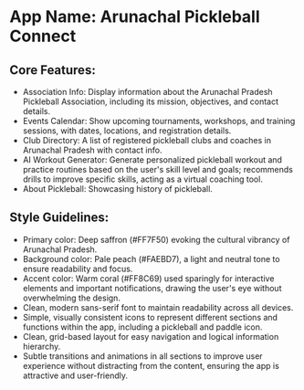 # **App Name**: Arunachal Pickleball Connect

## Core Features:

- Association Info: Display information about the Arunachal Pradesh Pickleball Association, including its mission, objectives, and contact details.
- Events Calendar: Show upcoming tournaments, workshops, and training sessions, with dates, locations, and registration details.
- Club Directory: A list of registered pickleball clubs and coaches in Arunachal Pradesh with contact info.
- AI Workout Generator: Generate personalized pickleball workout and practice routines based on the user's skill level and goals; recommends drills to improve specific skills, acting as a virtual coaching tool.
- About Pickleball: Showcasing history of pickleball.

## Style Guidelines:

- Primary color: Deep saffron (#FF7F50) evoking the cultural vibrancy of Arunachal Pradesh.
- Background color: Pale peach (#FAEBD7), a light and neutral tone to ensure readability and focus.
- Accent color: Warm coral (#FF8C69) used sparingly for interactive elements and important notifications, drawing the user's eye without overwhelming the design.
- Clean, modern sans-serif font to maintain readability across all devices.
- Simple, visually consistent icons to represent different sections and functions within the app, including a pickleball and paddle icon.
- Clean, grid-based layout for easy navigation and logical information hierarchy.
- Subtle transitions and animations in all sections to improve user experience without distracting from the content, ensuring the app is attractive and user-friendly.